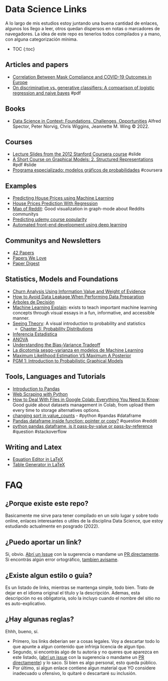 # Data Science Links

A lo largo de mis estudios estoy juntando una buena cantidad de enlaces, algunos los llego a leer, otros quedan dispersos en notas o marcadores de navegadores. La idea de este repo es tenerlos todos compilados y a mano, con alguna categorización mínima.

* TOC
{:toc}

## Articles and papers

- [Correlation Between Mask Compliance and COVID-19 Outcomes in Europe](https://www.cureus.com/articles/93826-correlation-between-mask-compliance-and-covid-19-outcomes-in-europe)
- [On discriminative vs. generative classifiers: A comparison of logistic regression and naive bayes](https://ai.stanford.edu/~ang/papers/nips01-discriminativegenerative.pdf) #pdf

## Books

- [Data Science in Context: Foundations, Challenges, Opportunities](https://datascienceincontext.com/) Alfred Spector, Peter Norvig, Chris Wiggins, Jeannette M. Wing © 2022.

## Courses

- [Lecture Slides from the 2012 Stanford Coursera course](https://web.stanford.edu/~jurafsky/NLPCourseraSlides.html) #slide
- [A Short Course on Graphical Models: 2. Structured Representations](http://ai.stanford.edu/~paskin/gm-short-course/lec2.pdf) #pdf #slide
- [Programa especializado: modelos gráficos de probabilidades](https://www.coursera.org/specializations/probabilistic-graphical-models) #coursera

## Examples

- [Predicting House Prices using Machine Learning](https://medium.com/geekculture/predicting-house-prices-using-machine-learning-24dcfc10abb6)
- [House Prices Prediction With Regression](https://medium.com/@venkataramanagorle/house-prices-prediction-with-regression-fe673a6dfa85)
- [Map of Reddit](https://github.com/anvaka/map-of-reddit): Good visualization in graph-mode about Reddits communitys
- [Predicting udemy course popularity](https://www.kaggle.com/code/kingamarszalkowska/predicting-udemy-course-popularity)
- [Automated front-end development using deep learning](https://blog.insightdatascience.com/automated-front-end-development-using-deep-learning-3169dd086e82)

## Communitys and Newsletters

- [42 Papers](https://42papers.com/)
- [Papers We Love](https://paperswelove.org/)
- [Paper Digest](https://www.paperdigest.org/)

## Statistics, Models and Foundations

- [Churn Analysis Using Information Value and Weight of Evidence](https://towardsdatascience.com/churn-analysis-information-value-and-weight-of-evidence-6a35db8b9ec5)
- [How to Avoid Data Leakage When Performing Data Preparation](https://machinelearningmastery.com/data-preparation-without-data-leakage/)
- [Árboles de Decisión](https://pamelapairo.github.io/practica_DT/03_practica.html#1)
- [Machine Learning Explain](https://mlu-explain.github.io/): exists to teach important machine learning concepts through visual essays in a fun, informative, and accessible manner.
- [Seeing Theory](https://seeing-theory.brown.edu/): A visual introduction to probability and statistics
  - [Chapter 3: Probability Distributions](https://seeing-theory.brown.edu/probability-distributions/index.html)
- [Inferencia Estadistica](https://rpubs.com/nievejuan21/797443)
- [ANOVA](https://rpubs.com/nievejuan21/851103)
- [Understanding the Bias-Variance Tradeoff](http://scott.fortmann-roe.com/docs/BiasVariance.html)
- [La dicotomía sesgo-varianza en modelos de Machine Learning](https://keepler.io/es/2021/03/la-dicotomia-sesgo-varianza-en-modelos-de-machine-learning/)
- [Maximum Likelihood Estimation VS Maximum A Posterior](https://towardsdatascience.com/mle-vs-map-a989f423ae5c)
- [PGM 1: Introduction to Probabilistic Graphical Models](https://towardsdatascience.com/introduction-to-probabilistic-graphical-models-7d2c0b4bef19)

## Tools, Languages and Tutorials

- [Introduction to Pandas](https://realpython.com/pandas-python-explore-dataset/)
- [Web Scraping with Python](https://scrapism.lav.io/)
- [How to Deal With Files in Google Colab: Everything You Need to Know](https://neptune.ai/blog/google-colab-dealing-with-files): Good guide about datasets management in Colab, from upload them every time to storage alternatives options.
- [changing sort in value_counts](https://stackoverflow.com/a/43855492/3792059) - #python #pandas #dataframe
- [Pandas dataframe inside function: pointer or copy?](https://www.reddit.com/r/Python/comments/ajb17i/pandas_dataframe_inside_function_pointer_or_copy/) #question #reddit
- [python pandas dataframe, is it pass-by-value or pass-by-reference](https://stackoverflow.com/questions/38895768/python-pandas-dataframe-is-it-pass-by-value-or-pass-by-reference) #question #stackoverflow


## Writing and Latex

- [Equation Editor in LaTeX](https://latex.codecogs.com/eqneditor/editor.php)
- [Table Generator in LaTeX](https://www.tablesgenerator.com/)

# FAQ

## ¿Porque existe este repo?

Basicamente me sirve para tener compilado en un solo lugar y sobre todo online, enlaces interesantes o utiles de la disciplina Data Science, que estoy estudiando actualmente en posgrado (2022).

## ¿Puedo aportar un link?

Si, obvio. [Abrí un Issue](https://github.com/tomasdelvechio/ds-links/issues/new) con la sugerencia o mandame un [PR directamente](https://github.com/tomasdelvechio/ds-links/fork). Si encontrás algún error ortográfico, [tambien avisame](https://github.com/tomasdelvechio/ds-links/issues/new).

## ¿Existe algun estilo o guia?

Es un listado de links, mientras se mantenga simple, todo bien. Trato de dejar en el idioma original el título y la descripción. Ademas, esta descripción no es obligatoria, solo la incluyo cuando el nombre del sitio no es auto-explicativo.

## ¿Hay algunas reglas?

Ehhh, bueno, sí. 
 - Primero, los links deberian ser a cosas legales. Voy a descartar todo lo que apunte a algun contenido que infrinja licencia de algun tipo. 
 - Segundo, si encontrás algo de tu autoria y no queres que aparezca en este listado, ([abrí un issue](https://github.com/tomasdelvechio/ds-links/issues/new) con la sugerencia o mandame un [PR directamente](https://github.com/tomasdelvechio/ds-links/fork)) y lo saco. Si bien es algo personal, esto queda público.
 - Por último, si algun enlace contiene algun material que YO considere inadecuado u ofensivo, lo quitaré o descartaré su inclusión.

